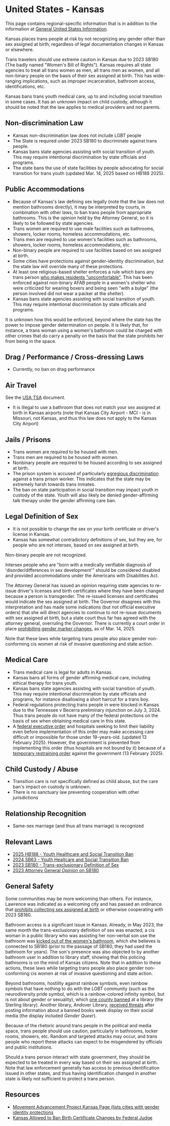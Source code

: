 # United States - Kansas

This page contains regional-specific information that is in addition to
the information at [General United States
Information](notes/usa-general.md).

Kansas places trans people at risk by not recognizing any gender other
than sex assigned at birth, regardless of legal documentation changes in
Kansas or elsewhere.

Trans travelers should use extreme caution in Kansas due to 2023 SB180 (The
badly named "Women's Bill of Rights"). Kansas requires all state
agencies to treat all trans women as men, all trans men as women, and
all non-binary people on the basis of their sex assigned at birth. This
has wide-ranging implications, such as improper incarceration, bathroom
access, identifications, etc.

Kansas bans trans youth medical care, up to and including social transition in
some cases.  It has an unknown impact on child custody, although it should
be noted that the law applies to medical providers and not parents.

## Non-discrimination Law

 * Kansas non-discrimination law does not include LGBT people
 * The State is required under 2023 SB180 to discriminate against trans
   people.
 * Kansas bans state agencies assisting with social transition of youth.
   This may require intentional discrimination by state officials and
   programs.
 * The state bans the use of state facilities by people advocating for
   social transition for trans youth (updated Mar. 14, 2025 based on
   HB188 2025).

## Public Accommodations

 * Because of Kansas's law defining sex legally (note that the law does
   not mention bathrooms directly), it may be interpreted by courts, in
   combination with other laws, to ban trans people from appropriate
   bathrooms. This is the opinion held by the Attorney General, so it is
   likely to be followed by state agencies.
 * Trans women are required to use male facilities such
   as bathrooms, showers, locker rooms, homeless accommodations, etc.
 * Trans men are required to use women's facilities such
   as bathrooms, showers, locker rooms, homeless accommodations, etc.
 * Non-binary people are required to use facilities
   based on sex assigned at birth.
 * Some cities have protections against gender-identity discrimination,
   but the state law will override many of these protections.
 * At least one religious-based shelter enforces a rule which bans any
   trans person [who makes residents
   "uncomfortable"](https://www.cjonline.com/story/news/local/2023/09/14/topeka-homeless-shelter-explains-policy-for-transgender-and-nonbinary-residents/70826076007/).
   This has been enforced against non-binary AFAB people in a women's
   shelter who were criticized for wearing boxers and being seen "with a
   bulge" (the person involved did not wear a packer at the shelter).
 * Kansas bans state agencies assisting with social transition of youth.
   This may require intentional discrimination by state officials and
   programs.

It is unknown how this would be enforced, beyond where the state has the
power to impose gender determination on people. It is likely that, for
instance, a trans woman using a women's bathroom could be charged with
other crimes that do carry a penalty on the basis that the state
prohibits her from being in the space.

## Drag / Performance / Cross-dressing Laws

 * Currently, no ban on drag performance

## Air Travel

See the [USA TSA](notes/tsa.md) document.

 * It is illegal to use a bathroom that does not match your sex
   assigned at birth in Kansas airports (note that Kansas City
   Airport - MCI - is in Missouri, not Kansas, and thus this law does
   not apply to the Kansas City Airport)

## Jails / Prisons

 * Trans women are required to be housed with men.
 * Trans men are required to be housed with women.
 * Nonbinary people are required to be housed according to sex
   assigned at birth.
 * The prison system is accused of particularly [egregious discrimination](https://www.kansascity.com/news/state/kansas/article284628270.html)
   against a trans prison worker. This indicates that the state may
   be extremely harsh towards trans inmates.
 * The ban on state participation in social transition may impact youth
   in custody of the state. Youth will also likely be denied
   gender-affirming talk therapy under the gender affirming care ban.

## Legal Definition of Sex

 * It is not possible to change the sex on your birth certificate or
   driver's license in Kansas.
 * Kansas has somewhat contradictory definitions of sex, but they are,
   for people who are not intersex, based on sex assigned at birth.

Non-binary people are not recognized.

Intersex people who are "born with a medically verifiable diagnosis of
'disorder/differences in sex development'" should be considered disabled
and provided accommodations under the Americans with Disabilities Act.

The Attorney General has issued an opinion requiring state agencies to
re-issue driver's licenses and birth certificates where they have been
changed because a person is transgender. The re-issued licenses and
certificates would indicate the sex assigned at birth. The Governor
disagrees with this interpretation and has made some indications
(but not official executive orders) that she will direct agencies to
continue to not re-issue documents with sex assigned at birth, but a
state court thus far has agreed with the attorney general, overruling
the Governor. There is currently a court order in place [prohibiting
gender marker
changes](https://www.aclukansas.org/en/cases/motion-intervene-kansas-v-harper),
as of Mar. 14, 2025.

Note that these laws while targeting trans people also place gender
non-conforming cis women at risk of invasive questioning and state
action.

## Medical Care

 * Trans medical care is legal for adults in Kansas.
 * Kansas bans all forms of gender affirming medical care, including
   ethical therapy for trans youth.
 * Kansas bans state agencies assisting with social transition of youth.
   This may require intentional discrimination by state officials and
   programs, for instance disallowing a short haircut for a trans boy.
 * Federal regulations protecting trans people in were blocked in
   Kansas due to the Tennessee v Becerra preliminary injunction on
   July 3, 2024. Thus trans people do not have many of the federal
   protections on the basis of sex when obtaining medical care in this
   state.
 * A [federal executive
   order](https://www.whitehouse.gov/presidential-actions/2025/01/protecting-children-from-chemical-and-surgical-mutilation/)
   and hospitals seeking to limit their liability even before
   implementation of this order may make accessing care difficult or
   impossible for those under 19-years-old. (updated 13 February 2025).
   However, the government is prevented from implementing this order
   (thus hospitals are not bound by it) because of a [temporary
   restraining
   order](https://assets.aclu.org/live/uploads/2025/02/093114651219.pdf)
   against the government (13 February 2025).

## Child Custody / Abuse

 * Transition care is not specifically defined as child abuse, but the
   care ban's impact on custody is unknown.
 * There is no sanctuary law preventing cooperation with other
   jurisdictions
 
## Relationship Recognition

 * Same-sex marriage (and thus all trans marriage) is recognized

## Relevant Laws

 * [2025 HB188 - Youth Healthcare and Social Transition
   Ban](https://legiscan.com/MS/drafts/HB188/2025)
 * [2024 SB63 - Youth Healtcare and Social Transition
   Ban](https://kslegislature.gov/li/b2025_26/measures/documents/sb63_enrolled.pdf)
 * [2023 SB180 - Trans-exclusionary Definition of Sex](http://kslegislature.org/li/b2023_24/measures/documents/sb180_enrolled.pdf)
 * [2023 Attorney General Opinion on SB180](https://ag.ks.gov/docs/default-source/ag-opinions/ago-2023-2-rep-barth---final.pdf?sfvrsn=f3f6bc1a_4)

## General Safety

Some communities may be more welcoming than others. For instance,
Lawrence was indicated as a welcoming city and has passed an ordinance
that [prohibits collecting sex assigned at
birth](https://lawrencekstimes.com/2023/07/18/lawrencecitycomm-approves-ord9999/)
or otherwise cooperating with 2023 SB180.

Bathroom access is a significant issue in Kansas.  Already, in May
2023, the same month the trans-exclusionary definition of sex was
enacted, a cis woman in a public library who was assisting her
non-verbal son use the bathroom was
[kicked out of the women's bathroom](https://www.cjonline.com/story/news/politics/government/2023/05/23/amid-anti-trans-law-kansas-woman-son-asked-to-leave-library-restroom/70245966007/),
which she believes is connected to SB180 (prior to the passage of SB180,
they had used the bathroom for years). The son's presence was also
objected to by another bathroom user in addition to library staff,
showing that this policing bathrooms is on the mind of Kansas citizens.
Note that in addition to these actions, these laws while targeting trans
people also place gender non-conforming cis women at risk of invasive
questioning and state action.

Beyond bathrooms, hostility against rainbow symbols, even rainbow
symbols that have nothing to do with the LGBT community (such as the
neurodiversity pride symbol, which is a rainbow-colored infinity symbol,
but is not about gender or sexuality), which [one county
banned](https://news.yahoo.com/kansas-town-axed-librarians-confusing-162943798.html)
at a library (the Sterling library).  Another library, Andover Library,
[received
threats](https://www.ksn.com/news/local/andover-public-library-goes-dark-on-social-media-after-banned-book-display-leads-to-threats/)
after posting information about a banned books week display on their
social media (the display included _Gender Queer_).

Because of the rhetoric around trans people in the political and media
space, trans people should use caution, particularly in bathrooms,
locker rooms, showers, etc.  Random and targeted attacks may occur, and
trans people who report these attacks can expect to be misgendered by
officials and public institutions.

Should a trans person interact with state government, they should be
expected to be treated in every way based on their sex assigned at
birth. Note that law enforcement generally has access to previous
identification issued in other states, and thus having identification
changed in another state is likely not sufficient to protect a trans
person.

## Resources

 * [Movement Advancement Project Kansas Page (lists cities with gender identity protections](https://www.lgbtmap.org/equality-maps/profile_state/KS)
 * [Kansas Allowed to Ban Birth Certificate Changes by Federal Judge](https://www.pbs.org/newshour/politics/kansas-officials-are-no-longer-required-to-change-transgender-peoples-birth-certificates-judge-says)
